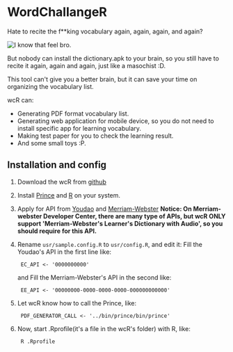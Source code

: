  WordChallangeR
================

Hate to recite the f**king vocabulary again, again, again, and again?

![I know that feel bro.](http://7fvi7e.com1.z0.glb.clouddn.com/notalone)

But nobody can install the dictionary.apk to your brain, so you still have to 
recite it again, again and again, just like a masochist :D.

This tool can't give you a better brain, but it can save your time on organizing
the vocabulary list.

wcR can:
* Generating PDF format vocabulary list.
* Generating web application for mobile device, so you do not need to install
  specific app for learning vocabulary.
* Making test paper for you to check the learning result.
* And some small toys :P.

 Installation and config
-------------------------
1. Download the wcR from [github](https://github.com/Losses/WordChallengeR.git)
2. Install [Prince](http://www.princexml.com/download/) and 
   [R](https://www.r-project.org/) on your system.
3. Apply for API from [Youdao](http://fanyi.youdao.com/openapi?path=data-mode)
   and [Merriam-Webster](http://www.dictionaryapi.com/)
   **Notice: On Merriam-webster Developer Center, there are many type of APIs,
   but wcR ONLY support 'Merriam-Webster's Learner's Dictionary with Audio', 
   so you should require for this API.**
4. Rename `usr/sample.config.R` to `usr/config.R`, and edit it: Fill the Youdao's
   API in the first line like: 

        EC_API <- '0000000000'

   and Fill the Merriam-Webster's API in the second like:

        EE_API <- '00000000-0000-0000-0000-000000000000'

5. Let wcR know how to call the Prince, like:

        PDF_GENERATOR_CALL <- '../bin/prince/bin/prince'

6. Now, start .Rprofile(it's a file in the wcR's folder) with R, like:

        R .Rprofile
